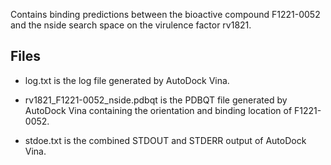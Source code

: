 Contains binding predictions between the bioactive compound F1221-0052 and the nside search space on the virulence factor rv1821.

## Files

- log.txt is the log file generated by AutoDock Vina.

- rv1821_F1221-0052_nside.pdbqt is the PDBQT file generated by AutoDock Vina containing the orientation and binding location of F1221-0052.

- stdoe.txt is the combined STDOUT and STDERR output of AutoDock Vina.

